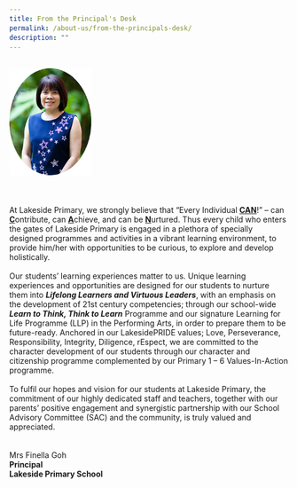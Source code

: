 ```yaml
---
title: From the Principal's Desk
permalink: /about-us/from-the-principals-desk/
description: ""
---
```

<br>
<div>
<div><img style="width: 148px; height: 193px;" class="ive_eobj_left" alt="Mrs Finella Goh.png" src="/images/Home/Mrs%20Finella%20Goh.png"><br>
</div>
<div>
</div>
<div><br>
</div>
<div><br>
</div>
<div><br>
</div>
<div>At Lakeside Primary, we strongly believe that “Every Individual <b><u>CAN</u></b>!” – can <b><u>C</u></b>ontribute, can <b><u>A</u></b>chieve, and can be <b><u>N</u></b>urtured. Thus every child who enters the gates of Lakeside Primary is engaged in a plethora of specially designed programmes and activities in a vibrant learning environment, to provide him/her with opportunities to be curious, to explore and develop holistically.
</div>
<div><br>
</div>
<div>Our students’ learning experiences matter to us. Unique learning experiences and opportunities are designed for our students to nurture them into <b><i>Lifelong Learners and Virtuous Leaders</i></b>, with an emphasis on the development of 21st century competencies; through our school-wide <b><i>Learn to Think, Think to Learn</i></b> Programme and our signature Learning for Life Programme (LLP) in the Performing Arts, in order to prepare them to be future-ready. Anchored in our LakesidePRIDE values; Love, Perseverance, Responsibility, Integrity, Diligence, rEspect, we are committed to the character development of our students through our character and citizenship programme complemented by our Primary 1 – 6 Values-In-Action programme.
</div>
<div><br>
</div>
<div>To fulfil our hopes and vision for our students at Lakeside Primary, the commitment of our highly dedicated staff and teachers, together with our parents’ positive engagement and synergistic partnership with our School Advisory Committee (SAC) and the community, is truly valued and appreciated.
</div>
<div><br>
</div>
<div>
</div>
<div><br>
</div>
<div>Mrs Finella Goh
</div>
<div><b>Principal</b>
</div>
<div><b>Lakeside Primary School
</b>
</div>
</div>